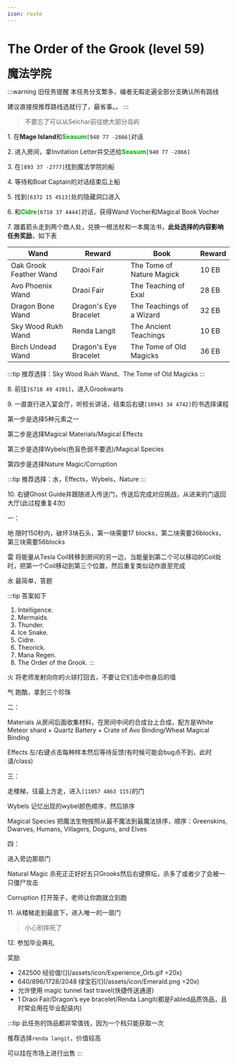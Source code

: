 ```yaml
---
icon: route
---
```


# The Order of the Grook (level 59)
<span style="font-size: 25px;">**魔法学院**</span>

:::warning 旧任务提醒
本任务分支繁多，编者无暇走遍全部分支确认所有路线

建议直接按推荐路线选就行了，最省事。。
:::

>不要忘了可以从Selchar前往绝大部分岛屿

<span class="stage-index">1.</span> 在**Mage Island**和<font color=00AA00>**Seasum**</font>`[940 77 -2866]`对话

<span class="stage-index">2.</span> 进入房间，拿Invitation Letter并交还给<font color=00AA00>**Seasum**</font>`[940 77 -2866]`

<span class="stage-index">3.</span> 在`[893 37 -2777]`找到魔法学院的船

<span class="stage-index">4.</span> 等待和Boat Captain的对话结束后上船

<span class="stage-index">5.</span> 找到`[6372 15 4513]`处的隐藏洞口进入

<span class="stage-index">6.</span> 和<font color=00AA00>**Cidre**</font>`[6710 37 4444]`对话，获得Wand Vocher和Magical Book Vocher

<span class="stage-index">7.</span> 跟着箭头走到两个商人处，兑换一根法杖和一本魔法书，**此处选择的内容影响任务奖励**，如下表

| Wand |  Reward | Book |  Reward |
| ------ | ------ | ------ | ------ |
| Oak Grook Feather Wand | Draoi Fair | The Tome of Nature Magick | 10 EB |
| Avo Phoenix Wand | Draoi Fair | The Teaching of Exal | 28 EB |
| Dragon Bone Wand | Dragon's Eye Bracelet | The Teachings of a Wizard | 32 EB |
| Sky Wood Rukh Wand | Renda Langit | The Ancient Teachings | 10 EB |
| Birch Undead Wand | Dragon's Eye Bracelet | The Tome of Old Magicks | 36 EB |

:::tip
推荐选择：Sky Wood Rukh Wand、The Tome of Old Magicks
:::

<span class="stage-index">8.</span> 前往`[6718 49 4391]`，进入Grookwarts

<span class="stage-index">9.</span> 一直直行进入宴会厅，听校长讲话，结束后右键`[10943 34 4742]`的书选择课程

第一步是选择5种元素之一

第二步是选择Magical Materials/Magical Effects

第三步是选择Wybels(色盲色弱不要选)/Magical Species

第四步是选择Nature Magic/Corruption

:::tip
推荐选择：水，Effects，Wybels，Nature
:::

<span class="stage-index">10.</span> 右键Ghost Guide并跟随进入传送门，传送后完成对应挑战，从进来的门返回大厅(此过程重复4次)

一：

地 限时150秒内，破坏3块石头，第一块需要17 blocks，第二块需要26blocks，第三块需要56blocks

雷 将能量从Tesla Coil转移到房间的另一边，当能量到第二个可以移动的Coil处时，把第一个Coil移动到第三个位置，然后重复类似动作直至完成

水 最简单，答题

:::tip
答案如下

1.  Intelligence. 
2.  Mermaids. 
3.  Thunder. 
4.  Ice Snake.  
5. Cidre.  
6.  Theorick.  
7.  Mana Regen.  
8.  The Order of the Grook.
:::

火 将老师发射向你的火球打回去，不要让它们击中你身后的墙

气 跑酷，拿到三个珍珠

二：

Materials 从房间后面收集材料，在房间中间的合成台上合成，配方是White Meteor shard + Quartz Battery + Crate of Avo Binding/Wheat Magical Binding

Effects 左/右键点击每种样本然后等待反馈(有时候可能会bug点不到，此时请/class)

三：

走楼梯，往最上方走，进入`[11057 4863 115]`的门

Wybels 记忆出现的wybel颜色顺序，然后排序

Magical Species 把魔法生物按照从最不魔法到最魔法排序，顺序：Greenskins, Dwarves, Humans, Villagers, Doguns, and Elves

四：

进入旁边那扇门

Natural Magic 杀死正正好好五只Grooks然后右键祭坛，杀多了或者少了会被一只僵尸攻击

Corruption 打开笼子，老师让你跑就立刻跑

<span class="stage-index">11.</span> 从楼梯走到最底下，进入唯一的一扇门

>小心别摔死了

<span class="stage-index">12.</span> 参加毕业典礼

奖励
+ 242500 经验值![](/assets/icon/Experience_Orb.gif =20x)
+ 640/896/1728/2048 绿宝石![](/assets/icon/Emerald.png =20x)
+ 允许使用 magic tunnel fast travel(快捷传送通道)
+ 1 Draoi Fair/Dragon’s eye bracelet/Renda Langit(都是Fabled品质饰品，且时常会用在毕业配装内)

:::tip
此任务的饰品都非常值钱，因为一个档只能获取一次

推荐选择`renda langit`，价值较高

可以挂在市场上进行出售
:::

